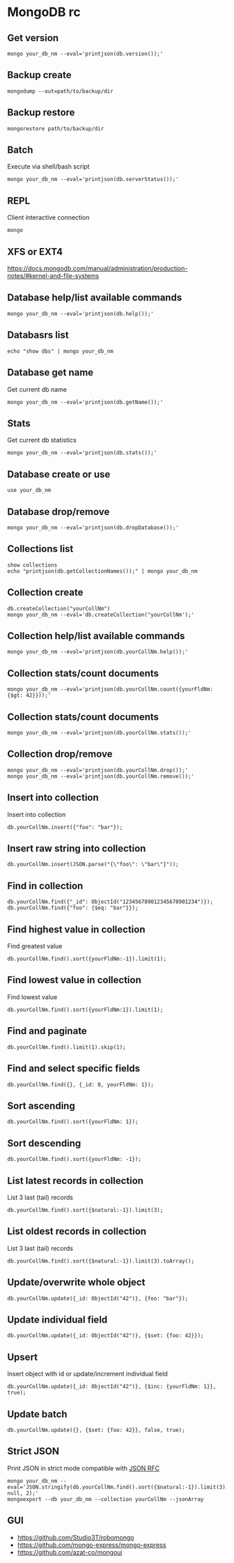 # MongoDB rc

## Get version

    mongo your_db_nm --eval='printjson(db.version());'

## Backup create

    mongodump --out=path/to/backup/dir

## Backup restore

    mongorestore path/to/backup/dir

## Batch

Execute via shell/bash script

    mongo your_db_nm --eval='printjson(db.serverStatus());'

## REPL

Client interactive connection

    mongo

## XFS or EXT4

<https://docs.mongodb.com/manual/administration/production-notes/#kernel-and-file-systems>

## Database help/list available commands

    mongo your_db_nm --eval='printjson(db.help());'

## Databasrs list

    echo "show dbs" | mongo your_db_nm

## Database get name

Get current db name

    mongo your_db_nm --eval='printjson(db.getName());'

## Stats

Get current db statistics

    mongo your_db_nm --eval='printjson(db.stats());'

## Database create or use

    use your_db_nm

## Database drop/remove

    mongo your_db_nm --eval='printjson(db.dropDatabase());'

## Collections list

    show collections
    echo "printjson(db.getCollectionNames());" | mongo your_db_nm

## Collection create

    db.createCollection("yourCollNm")
    mongo your_db_nm --eval='db.createCollection("yourCollNm');'

## Collection help/list available commands

    mongo your_db_nm --eval='printjson(db.yourCollNm.help());'

## Collection stats/count documents

    mongo your_db_nm --eval='printjson(db.yourCollNm.count({yourFldNm: {$gt: 42}}));'

## Collection stats/count documents

    mongo your_db_nm --eval='printjson(db.yourCollNm.stats());'

## Collection drop/remove

    mongo your_db_nm --eval='printjson(db.yourCollNm.drop());'
    mongo your_db_nm --eval='printjson(db.yourCollNm.remove());'

## Insert into collection

Insert into collection

    db.yourCollNm.insert({"foo": "bar"});

## Insert raw string into collection

    db.yourCollNm.insert(JSON.parse("{\"foo\": \"bar\"}"));

## Find in collection

    db.yourCollNm.find({"_id": ObjectId("123456789012345678901234")});
    db.yourCollNm.find({"foo": {$eq: "bar"}});

## Find highest value in collection

Find greatest value

    db.yourCollNm.find().sort({yourFldNm:-1}).limit(1);

## Find lowest value in collection

Find lowest value

    db.yourCollNm.find().sort({yourFldNm:1}).limit(1);

## Find and paginate

    db.yourCollNm.find().limit(1).skip(1);

## Find and select specific fields

    db.yourCollNm.find({}, {_id: 0, yourFldNm: 1});

## Sort ascending

    db.yourCollNm.find().sort({yourFldNm: 1});

## Sort descending

    db.yourCollNm.find().sort({yourFldNm: -1});

## List latest records in collection

List 3 last (tail) records

    db.yourCollNm.find().sort({$natural:-1}).limit(3);

## List oldest records in collection

List 3 last (tail) records

    db.yourCollNm.find().sort({$natural:-1}).limit(3).toArray();

## Update/overwrite whole object

    db.yourCollNm.update({_id: ObjectId("42")}, {foo: "bar"});

## Update individual field

    db.yourCollNm.update({_id: ObjectId("42")}, {$set: {foo: 42}});

## Upsert

Insert object with id or update/increment individual field

    db.yourCollNm.update({_id: ObjectId("42")}, {$inc: {yourFldNm: 1}}, true);

## Update batch

    db.yourCollNm.update({}, {$set: {foo: 42}}, false, true);

## Strict JSON

Print JSON in strict mode compatible with [JSON RFC](http://www.json.org)

    mongo your_db_nm --eval='JSON.stringify(db.yourCollNm.find().sort({$natural:-1}).limit(3).toArray(), null, 2);'
    mongoexport --db your_db_nm --collection yourCollNm --jsonArray

## GUI

* https://github.com/Studio3T/robomongo
* https://github.com/mongo-express/mongo-express
* https://github.com/azat-co/mongoui
